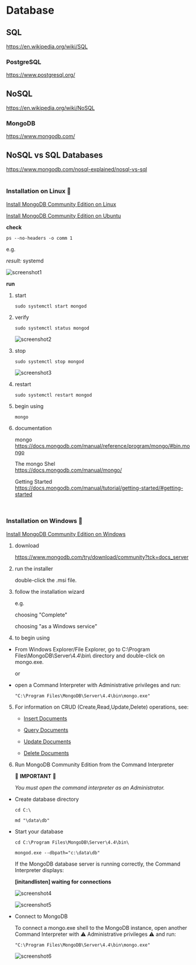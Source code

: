 # Database

## SQL

https://en.wikipedia.org/wiki/SQL  

### PostgreSQL

https://www.postgresql.org/  

## NoSQL

https://en.wikipedia.org/wiki/NoSQL  

### MongoDB

https://www.mongodb.com/  

## NoSQL vs SQL Databases

https://www.mongodb.com/nosql-explained/nosql-vs-sql  
<br>

### Installation on Linux :penguin:

[Install MongoDB Community Edition on Linux](https://docs.mongodb.com/manual/administration/install-on-linux/)  

[Install MongoDB Community Edition on Ubuntu](https://docs.mongodb.com/manual/tutorial/install-mongodb-on-ubuntu/)  

**check**

```
ps --no-headers -o comm 1
```

e.g.  

_result:_ systemd

![screenshot1](./readme/screenshot1.png)

**run**

1. start

    ```
    sudo systemctl start mongod
    ```

2. verify

    ```
    sudo systemctl status mongod
    ```

    ![screenshot2](./readme/screenshot2.png)

3. stop  

    ```
    sudo systemctl stop mongod
    ```

    ![screenshot3](./readme/screenshot3.png)

4. restart  

    ```
    sudo systemctl restart mongod
    ```

5. begin using  

    ```
    mongo
    ```

6. documentation  

    mongo  
    https://docs.mongodb.com/manual/reference/program/mongo/#bin.mongo  

    The mongo Shel  
    https://docs.mongodb.com/manual/mongo/  

    Getting Started  
    https://docs.mongodb.com/manual/tutorial/getting-started/#getting-started  
<br>

### Installation on Windows :rainbow:

[Install MongoDB Community Edition on Windows](https://docs.mongodb.com/manual/tutorial/install-mongodb-on-windows/)  

1. download 

    https://www.mongodb.com/try/download/community?tck=docs_server  

2. run the installer

    double-click the .msi file.  

3. follow the installation wizard

    e.g.

    choosing "Complete"

    choosing "as a Windows service"

4. to begin using

- From Windows Explorer/File Explorer, go to C:\Program Files\MongoDB\Server\4.4\bin\ directory and double-click on mongo.exe.  

    or  

-  open a Command Interpreter with Administrative privileges and run:

    ```
    "C:\Program Files\MongoDB\Server\4.4\bin\mongo.exe"
    ```

5. For information on CRUD (Create,Read,Update,Delete) operations, see:

    * [Insert Documents](https://docs.mongodb.com/manual/tutorial/insert-documents/)  

    * [Query Documents](https://docs.mongodb.com/manual/tutorial/query-documents/)  

    * [Update Documents](https://docs.mongodb.com/manual/tutorial/update-documents/)  

    * [Delete Documents](https://docs.mongodb.com/manual/tutorial/remove-documents/)  

6. Run MongoDB Community Edition from the Command Interpreter  

    :rotating_light:  **IMPORTANT**  :rotating_light:

    _You must open the command interpreter as an Administrator._

* Create database directory

    ```
    cd C:\
    ```

    ```
    md "\data\db"
    ```
    
* Start your database

    ```
    cd C:\Program Files\MongoDB\Server\4.4\bin\
    ```

    ```
    mongod.exe --dbpath="c:\data\db"
    ```

    If the MongoDB database server is running correctly, the Command Interpreter displays:  

    **[initandlisten] waiting for connections**  

    ![screenshot4](./readme/screenshot4.png)

    ![screenshot5](./readme/screenshot5.png)

* Connect to MongoDB

    To connect a mongo.exe shell to the MongoDB instance, open another Command Interpreter with :warning: Administrative privileges :warning: and run:

    ````
    "C:\Program Files\MongoDB\Server\4.4\bin\mongo.exe"
    ````

    ![screenshot6](./readme/screenshot6.png)